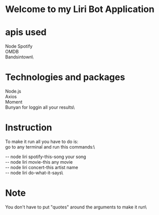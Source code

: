 # Welcome to my Liri Bot Application 

# apis used

Node Spotify\
OMDB\
Bandsintown\

# Technologies and packages

Node.js\
Axios\
Moment\
Bunyan for loggin all your results\

# Instruction

To make it run all you have to do is:\
go to any terminal and run this commands:\

-- node liri spotify-this-song your song\
-- node liri movie-this any movie\
-- node liri concert-this artist name\
-- node liri do-what-it-says\

# Note

You don't have to put "quotes" around the arguments to make it run\